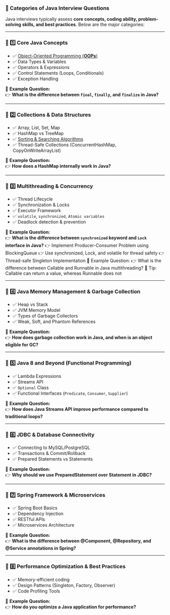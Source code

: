 ### **🚀 Categories of Java Interview Questions**
Java interviews typically assess **core concepts, coding ability, problem-solving skills, and best practices**. Below are the major categories:

---

### **📌 1️⃣ Core Java Concepts**

 - ✅ [Object-Oriented Programming
       (**OOPs**)](https://github.com/sahoog2/Preparation_Notes/blob/main/Java/0001%20OOPS.md)
  - ✅ Data Types & Variables   
  - ✅ Operators & Expressions   
  - ✅ Control Statements (Loops, Conditionals) 
  - ✅ Exception Handling

 

🔹 **Example Question:**  
👉 **What is the difference between `final`, `finally`, and `finalize` in Java?**

---

### **📌 2️⃣ Collections & Data Structures**
- ✅ Array, List, Set, Map  
- ✅ HashMap vs TreeMap  
- ✅ [Sorting & Searching Algorithms  ](https://github.com/sahoog2/Preparation_Notes/blob/main/Java/003%20Sorting%20%26%20Searching%20Algorithms.md)
- ✅ Thread-Safe Collections (ConcurrentHashMap, CopyOnWriteArrayList)  

🔹 **Example Question:**  
👉 **How does a HashMap internally work in Java?**

---

### **📌 3️⃣ Multithreading & Concurrency**
- ✅ Thread Lifecycle  
- ✅ Synchronization & Locks  
- ✅ Executor Framework  
- ✅ `volatile`, `synchronized`, `Atomic variables`  
- ✅ Deadlock detection & prevention

🔹 **Example Question:**  
👉 **What is the difference between `synchronized` keyword and `Lock` interface in Java?**
👉 Implement Producer-Consumer Problem using BlockingQueue
👉 Use synchronized, Lock, and volatile for thread safety
👉 Thread-safe Singleton Implementation
🔹 Example Question:
👉 What is the difference between Callable and Runnable in Java multithreading?
🔹 Tip: Callable can return a value, whereas Runnable does not


---

### **📌 4️⃣ Java Memory Management & Garbage Collection**
- ✅ Heap vs Stack  
- ✅ JVM Memory Model  
- ✅ Types of Garbage Collectors  
- ✅ Weak, Soft, and Phantom References  

🔹 **Example Question:**  
👉 **How does garbage collection work in Java, and when is an object eligible for GC?**

---

### **📌 5️⃣ Java 8 and Beyond (Functional Programming)**
- ✅ Lambda Expressions  
- ✅ Streams API  
- ✅ `Optional` Class  
- ✅ Functional Interfaces (`Predicate`, `Consumer`, `Supplier`)  

🔹 **Example Question:**  
👉 **How does Java Streams API improve performance compared to traditional loops?**

---

### **📌 6️⃣ JDBC & Database Connectivity**
- ✅ Connecting to MySQL/PostgreSQL  
- ✅ Transactions & Commit/Rollback  
- ✅ Prepared Statements vs Statements  

🔹 **Example Question:**  
👉 **Why should we use PreparedStatement over Statement in JDBC?**

---

### **📌 7️⃣ Spring Framework & Microservices**
- ✅ Spring Boot Basics  
- ✅ Dependency Injection  
- ✅ RESTful APIs  
- ✅ Microservices Architecture  

🔹 **Example Question:**  
👉 **What is the difference between @Component, @Repository, and @Service annotations in Spring?**

---

### **📌 8️⃣ Performance Optimization & Best Practices**
- ✅ Memory-efficient coding  
- ✅ Design Patterns (Singleton, Factory, Observer)  
- ✅ Code Profiling Tools  

🔹 **Example Question:**  
👉 **How do you optimize a Java application for performance?**


